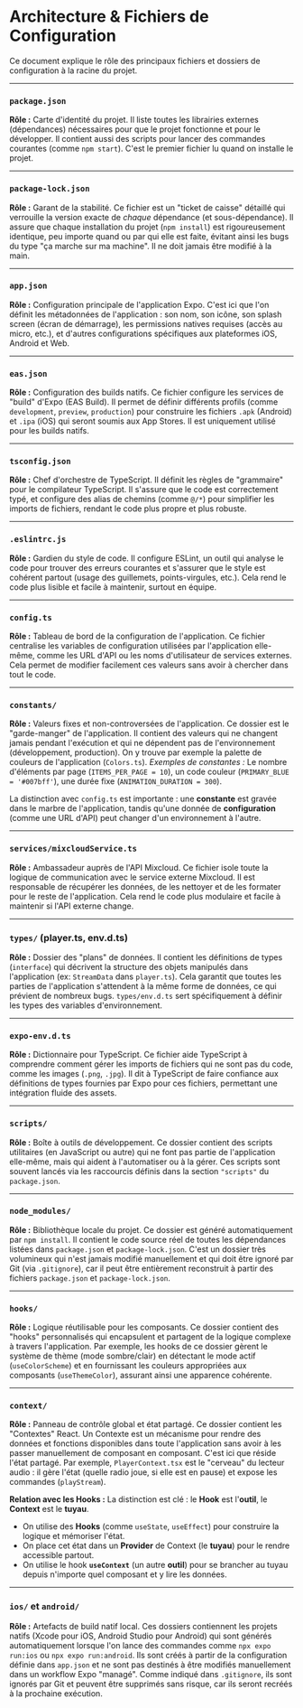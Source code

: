 # Architecture & Fichiers de Configuration

Ce document explique le rôle des principaux fichiers et dossiers de configuration à la racine du projet.

---

### `package.json`
**Rôle :** Carte d'identité du projet.
Il liste toutes les librairies externes (dépendances) nécessaires pour que le projet fonctionne et pour le développer. Il contient aussi des scripts pour lancer des commandes courantes (comme `npm start`). C'est le premier fichier lu quand on installe le projet.

---

### `package-lock.json`
**Rôle :** Garant de la stabilité.
Ce fichier est un "ticket de caisse" détaillé qui verrouille la version exacte de *chaque* dépendance (et sous-dépendance). Il assure que chaque installation du projet (`npm install`) est rigoureusement identique, peu importe quand ou par qui elle est faite, évitant ainsi les bugs du type "ça marche sur ma machine". Il ne doit jamais être modifié à la main.

---

### `app.json`
**Rôle :** Configuration principale de l'application Expo.
C'est ici que l'on définit les métadonnées de l'application : son nom, son icône, son splash screen (écran de démarrage), les permissions natives requises (accès au micro, etc.), et d'autres configurations spécifiques aux plateformes iOS, Android et Web.

---

### `eas.json`
**Rôle :** Configuration des builds natifs.
Ce fichier configure les services de "build" d'Expo (EAS Build). Il permet de définir différents profils (comme `development`, `preview`, `production`) pour construire les fichiers `.apk` (Android) et `.ipa` (iOS) qui seront soumis aux App Stores. Il est uniquement utilisé pour les builds natifs.

---

### `tsconfig.json`
**Rôle :** Chef d'orchestre de TypeScript.
Il définit les règles de "grammaire" pour le compilateur TypeScript. Il s'assure que le code est correctement typé, et configure des alias de chemins (comme `@/*`) pour simplifier les imports de fichiers, rendant le code plus propre et plus robuste.

---

### `.eslintrc.js`
**Rôle :** Gardien du style de code.
Il configure ESLint, un outil qui analyse le code pour trouver des erreurs courantes et s'assurer que le style est cohérent partout (usage des guillemets, points-virgules, etc.). Cela rend le code plus lisible et facile à maintenir, surtout en équipe.

---

### `config.ts`
**Rôle :** Tableau de bord de la configuration de l'application.
Ce fichier centralise les variables de configuration utilisées par l'application elle-même, comme les URL d'API ou les noms d'utilisateur de services externes. Cela permet de modifier facilement ces valeurs sans avoir à chercher dans tout le code.

---

### `constants/`
**Rôle :** Valeurs fixes et non-controversées de l'application.
Ce dossier est le "garde-manger" de l'application. Il contient des valeurs qui ne changent jamais pendant l'exécution et qui ne dépendent pas de l'environnement (développement, production). On y trouve par exemple la palette de couleurs de l'application (`Colors.ts`).
*Exemples de constantes :* Le nombre d'éléments par page (`ITEMS_PER_PAGE = 10`), un code couleur (`PRIMARY_BLUE = '#007bff'`), une durée fixe (`ANIMATION_DURATION = 300`).

La distinction avec `config.ts` est importante : une **constante** est gravée dans le marbre de l'application, tandis qu'une donnée de **configuration** (comme une URL d'API) peut changer d'un environnement à l'autre.

---

### `services/mixcloudService.ts`
**Rôle :** Ambassadeur auprès de l'API Mixcloud.
Ce fichier isole toute la logique de communication avec le service externe Mixcloud. Il est responsable de récupérer les données, de les nettoyer et de les formater pour le reste de l'application. Cela rend le code plus modulaire et facile à maintenir si l'API externe change.

---

### `types/` (player.ts, env.d.ts)
**Rôle :** Dossier des "plans" de données.
Il contient les définitions de types (`interface`) qui décrivent la structure des objets manipulés dans l'application (ex: `StreamData` dans `player.ts`). Cela garantit que toutes les parties de l'application s'attendent à la même forme de données, ce qui prévient de nombreux bugs. `types/env.d.ts` sert spécifiquement à définir les types des variables d'environnement.

---

### `expo-env.d.ts`
**Rôle :** Dictionnaire pour TypeScript.
Ce fichier aide TypeScript à comprendre comment gérer les imports de fichiers qui ne sont pas du code, comme les images (`.png`, `.jpg`). Il dit à TypeScript de faire confiance aux définitions de types fournies par Expo pour ces fichiers, permettant une intégration fluide des assets.

---

### `scripts/`
**Rôle :** Boîte à outils de développement.
Ce dossier contient des scripts utilitaires (en JavaScript ou autre) qui ne font pas partie de l'application elle-même, mais qui aident à l'automatiser ou à la gérer. Ces scripts sont souvent lancés via les raccourcis définis dans la section `"scripts"` du `package.json`.

---

### `node_modules/`
**Rôle :** Bibliothèque locale du projet.
Ce dossier est généré automatiquement par `npm install`. Il contient le code source réel de toutes les dépendances listées dans `package.json` et `package-lock.json`. C'est un dossier très volumineux qui n'est jamais modifié manuellement et qui doit être ignoré par Git (via `.gitignore`), car il peut être entièrement reconstruit à partir des fichiers `package.json` et `package-lock.json`.

---

### `hooks/`
**Rôle :** Logique réutilisable pour les composants.
Ce dossier contient des "hooks" personnalisés qui encapsulent et partagent de la logique complexe à travers l'application. Par exemple, les hooks de ce dossier gèrent le système de thème (mode sombre/clair) en détectant le mode actif (`useColorScheme`) et en fournissant les couleurs appropriées aux composants (`useThemeColor`), assurant ainsi une apparence cohérente.

---

### `context/`
**Rôle :** Panneau de contrôle global et état partagé.
Ce dossier contient les "Contextes" React. Un Contexte est un mécanisme pour rendre des données et fonctions disponibles dans toute l'application sans avoir à les passer manuellement de composant en composant. C'est ici que réside l'état partagé. Par exemple, `PlayerContext.tsx` est le "cerveau" du lecteur audio : il gère l'état (quelle radio joue, si elle est en pause) et expose les commandes (`playStream`).

**Relation avec les Hooks :**
La distinction est clé : le **Hook** est l'**outil**, le **Context** est le **tuyau**.
- On utilise des **Hooks** (comme `useState`, `useEffect`) pour construire la logique et mémoriser l'état.
- On place cet état dans un **Provider** de Context (le **tuyau**) pour le rendre accessible partout.
- On utilise le hook **`useContext`** (un autre **outil**) pour se brancher au tuyau depuis n'importe quel composant et y lire les données.

---

### `ios/` et `android/`
**Rôle :** Artefacts de build natif local.
Ces dossiers contiennent les projets natifs (Xcode pour iOS, Android Studio pour Android) qui sont générés automatiquement lorsque l'on lance des commandes comme `npx expo run:ios` ou `npx expo run:android`. Ils sont créés à partir de la configuration définie dans `app.json` et ne sont pas destinés à être modifiés manuellement dans un workflow Expo "managé". Comme indiqué dans `.gitignore`, ils sont ignorés par Git et peuvent être supprimés sans risque, car ils seront recréés à la prochaine exécution. 